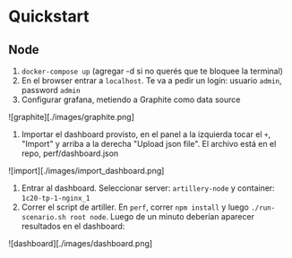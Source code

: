 # Quickstart

## Node

1. `docker-compose up` (agregar -d si no querés que te bloquee la terminal)
1. En el browser entrar a `localhost`. Te va a pedir un login: usuario `admin`, password `admin`
1. Configurar grafana, metiendo a Graphite como data source

![graphite][./images/graphite.png]


1. Importar el dashboard provisto, en el panel a la izquierda tocar el `+`, "Import" y arriba a la derecha "Upload json file". El archivo está en el repo, perf/dashboard.json

![import][./images/import_dashboard.png]

1. Entrar al dashboard. Seleccionar server: `artillery-node` y container: `1c20-tp-1-nginx_1`
1. Correr el script de artiller. En `perf`, correr `npm install` y luego `./run-scenario.sh root node`. Luego de un minuto deberían aparecer resultados en el dashboard:

![dashboard][./images/dashboard.png]
